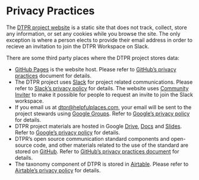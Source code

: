 # Privacy Practices

The [DTPR project website](https://dtpr.helpfulplaces.com) is a static site that does not track, collect, store any information, or set any cookies while you browse the site. The only exception is where a person elects to provide their email address in order to recieve an invitation to join the DTPR Workspace on Slack.

There are some third party places where the DTPR project stores data:

- [GitHub Pages](https://help.github.com/articles/what-is-github-pages/) is the website host. Please refer to [GitHub’s privacy practices](https://help.github.com/articles/global-privacy-practices/) document for details.
- The DTPR project uses [Slack](https://slack.com/) for project related communications. Please refer to [Slack’s privacy policy](https://slack.com/intl/en-ca/trust/privacy/privacy-policy) for details. The website uses [Community Inviter](https://communityinviter.com/) to make it possible for people to request an invite to join the Slack workspace.
- If you email us at dtpr@helpfulplaces.com, your email will be sent to the project stewards using [Google Groups](https://groups.google.com/). Refer to [Google’s privacy policy](https://policies.google.com/privacy?hl=en-GB) for details.
- DTPR project materials are hosted in Google [Drive](https://www.google.com/drive/), [Docs](https://www.google.com/docs/about/) and [Slides](https://www.google.com/slides/about/). Refer to [Google’s privacy policy](https://policies.google.com/privacy?hl=en-GB) for details.
- DTPR’s open source communication standard components and open-source code, and other materials related to the use of the standard are stored on [GitHub](https://github.com/). Refer to [GitHub’s privacy practices document](https://help.github.com/articles/global-privacy-practices/) for details.
- The taxonomy component of DTPR is stored in [Airtable](https://airtable.com/). Please refer to [Airtable’s privacy policy](https://airtable.com/privacy) for details.
